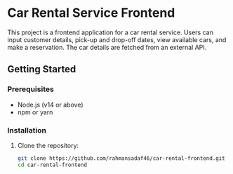 # Car Rental Service Frontend

This project is a frontend application for a car rental service. Users can input customer details, pick-up and drop-off dates, view available cars, and make a reservation. The car details are fetched from an external API.

## Getting Started

### Prerequisites

- Node.js (v14 or above)
- npm or yarn

### Installation

1. Clone the repository:
   ```sh
   git clone https://github.com/rahmansadaf46/car-rental-frontend.git
   cd car-rental-frontend
